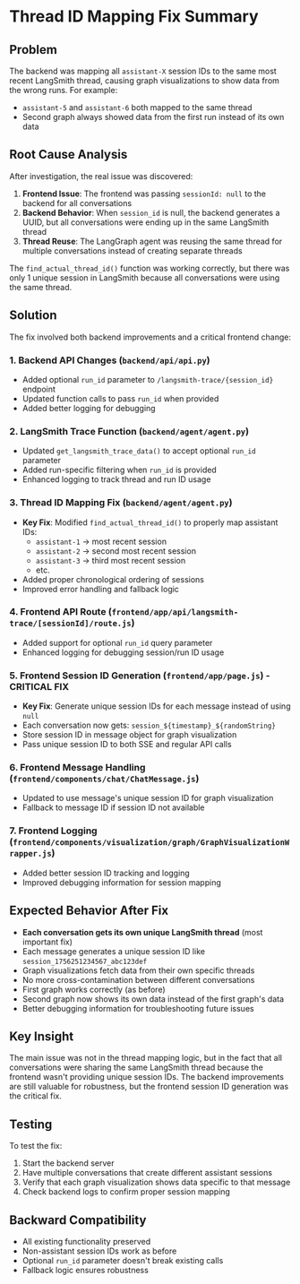 # Thread ID Mapping Fix Summary

## Problem
The backend was mapping all `assistant-X` session IDs to the same most recent LangSmith thread, causing graph visualizations to show data from the wrong runs. For example:
- `assistant-5` and `assistant-6` both mapped to the same thread
- Second graph always showed data from the first run instead of its own data

## Root Cause Analysis
After investigation, the real issue was discovered:

1. **Frontend Issue**: The frontend was passing `sessionId: null` to the backend for all conversations
2. **Backend Behavior**: When `session_id` is null, the backend generates a UUID, but all conversations were ending up in the same LangSmith thread
3. **Thread Reuse**: The LangGraph agent was reusing the same thread for multiple conversations instead of creating separate threads

The `find_actual_thread_id()` function was working correctly, but there was only 1 unique session in LangSmith because all conversations were using the same thread.

## Solution
The fix involved both backend improvements and a critical frontend change:

### 1. Backend API Changes (`backend/api/api.py`)
- Added optional `run_id` parameter to `/langsmith-trace/{session_id}` endpoint
- Updated function calls to pass `run_id` when provided
- Added better logging for debugging

### 2. LangSmith Trace Function (`backend/agent/agent.py`)
- Updated `get_langsmith_trace_data()` to accept optional `run_id` parameter
- Added run-specific filtering when `run_id` is provided
- Enhanced logging to track thread and run ID usage

### 3. Thread ID Mapping Fix (`backend/agent/agent.py`)
- **Key Fix**: Modified `find_actual_thread_id()` to properly map assistant IDs:
  - `assistant-1` → most recent session
  - `assistant-2` → second most recent session  
  - `assistant-3` → third most recent session
  - etc.
- Added proper chronological ordering of sessions
- Improved error handling and fallback logic

### 4. Frontend API Route (`frontend/app/api/langsmith-trace/[sessionId]/route.js`)
- Added support for optional `run_id` query parameter
- Enhanced logging for debugging session/run ID usage

### 5. Frontend Session ID Generation (`frontend/app/page.js`) - **CRITICAL FIX**
- **Key Fix**: Generate unique session IDs for each message instead of using `null`
- Each conversation now gets: `session_${timestamp}_${randomString}`
- Store session ID in message object for graph visualization
- Pass unique session ID to both SSE and regular API calls

### 6. Frontend Message Handling (`frontend/components/chat/ChatMessage.js`)
- Updated to use message's unique session ID for graph visualization
- Fallback to message ID if session ID not available

### 7. Frontend Logging (`frontend/components/visualization/graph/GraphVisualizationWrapper.js`)
- Added better session ID tracking and logging
- Improved debugging information for session mapping

## Expected Behavior After Fix
- **Each conversation gets its own unique LangSmith thread** (most important fix)
- Each message generates a unique session ID like `session_1756251234567_abc123def`
- Graph visualizations fetch data from their own specific threads
- No more cross-contamination between different conversations
- First graph works correctly (as before)
- Second graph now shows its own data instead of the first graph's data
- Better debugging information for troubleshooting future issues

## Key Insight
The main issue was not in the thread mapping logic, but in the fact that all conversations were sharing the same LangSmith thread because the frontend wasn't providing unique session IDs. The backend improvements are still valuable for robustness, but the frontend session ID generation was the critical fix.

## Testing
To test the fix:
1. Start the backend server
2. Have multiple conversations that create different assistant sessions
3. Verify that each graph visualization shows data specific to that message
4. Check backend logs to confirm proper session mapping

## Backward Compatibility
- All existing functionality preserved
- Non-assistant session IDs work as before
- Optional `run_id` parameter doesn't break existing calls
- Fallback logic ensures robustness